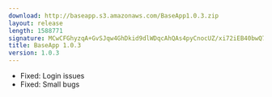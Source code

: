 ```yaml
---
download: http://baseapp.s3.amazonaws.com/BaseApp1.0.3.zip
layout: release
length: 1588771
signature: MCwCFGhyzqA+GvSJqw4GhDkid9dlWDqcAhQAs4pyCnocUZ/xi72iEB40bwQ7cg==
title: BaseApp 1.0.3
version: 1.0.3
---
```


- Fixed: Login issues
- Fixed: Small bugs
